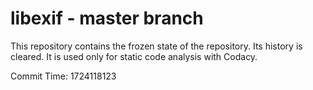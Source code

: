 # libexif - master branch

This repository contains the frozen state of the repository.
Its history is cleared. It is used only for static code
analysis with Codacy.

Commit Time: 1724118123